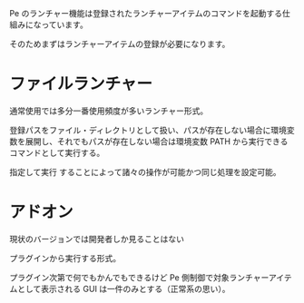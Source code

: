 Pe のランチャー機能は登録されたランチャーアイテムのコマンドを起動する仕組みになっています。

そのためまずはランチャーアイテムの登録が必要になります。

# ファイルランチャー

通常使用では多分一番使用頻度が多いランチャー形式。

登録パスをファイル・ディレクトリとして扱い、パスが存在しない場合に環境変数を展開し、それでもパスが存在しない場合は環境変数 <MdInline kind="variable">PATH</MdInline> から実行できるコマンドとして実行する。

<MdInline kind="ui">指定して実行</MdInline> することによって諸々の操作が可能かつ同じ処理を設定可能。

# アドオン

<MdAlert kind="TIP">
  現状のバージョンでは開発者しか見ることはない
</MdAlert>

プラグインから実行する形式。

プラグイン次第で何でもかんでもできるけど Pe 側制御で対象ランチャーアイテムとして表示される GUI は一件のみとする（正常系の思い）。
